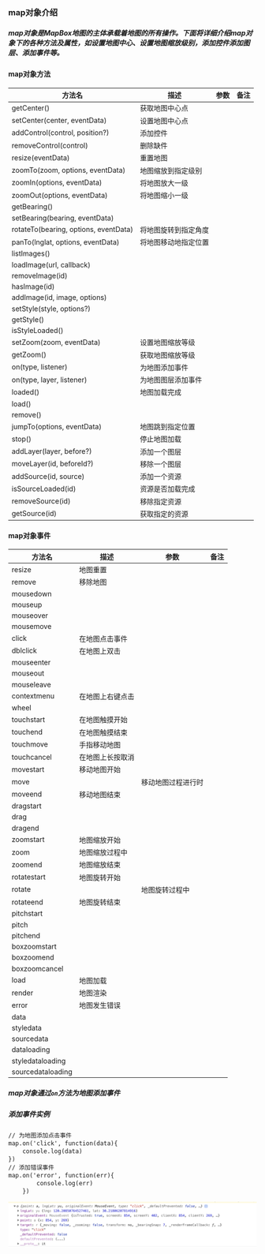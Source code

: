 ### map对象介绍

##### map对象是MapBox地图的主体承载着地图的所有操作。下面将详细介绍map对象下的各种方法及属性，如设置地图中心、设置地图缩放级别，添加控件添加图层、添加事件等。

#### map对象方法

|  方法名  |  描述  |  参数  |  备注  |
|----|----|----|----|
|  getCenter()  |  获取地图中心点  |    |    |
|  setCenter(center, eventData)  |  设置地图中心点  |    |    |
|  addControl(control, position?)  |  添加控件  |    |    |
|  removeControl(control)  |  删除缺件  |    |    |
|  resize(eventData)  |  重置地图  |    |    |
|  zoomTo(zoom, options, eventData)  |  地图缩放到指定级别  |    |    |
|  zoomIn(options, eventData)  |  将地图放大一级  |    |    |
|  zoomOut(options, eventData)  |  将地图缩小一级  |    |    |
|  getBearing()  |    |    |    |
|  setBearing(bearing, eventData)  |    |    |    |
|  rotateTo(bearing, options, eventData)  |  将地图旋转到指定角度  |    |    |
|  panTo(lnglat, options, eventData)  |  将地图移动地指定位置  |    |    |
|  listImages()  |    |    |    |
|  loadImage(url, callback)  |    |    |    |
|  removeImage(id)  |    |    |    |
|  hasImage(id)  |    |    |    |
|  addImage(id, image, options)  |    |    |    |
|  setStyle(style, options?)  |    |    |    |
|  getStyle()  |    |    |    |
|  isStyleLoaded()  |    |    |    |
|  setZoom(zoom, eventData)  |  设置地图缩放等级  |    |    |
|  getZoom()  |  获取地图缩放等级  |    |    |
|  on(type, listener)  |  为地图添加事件  |    |    |
|  on(type, layer, listener)  |  为地图图层添加事件  |    |    |
|  loaded()  |  地图加载完成  |    |    |
|  load()  |    |    |    |
|  remove()  |    |    |    |
|  jumpTo(options, eventData)  |  地图跳到指定位置  |    |    |
|  stop()  |  停止地图加载  |    |    |
|  addLayer(layer, before?)  |  添加一个图层  |    |    |
|  moveLayer(id, beforeId?)  |  移除一个图层  |    |    |
|  addSource(id, source)  |  添加一个资源  |    |    |
|  isSourceLoaded(id)  |  资源是否加载完成  |    |    |
|  removeSource(id)  |  移除指定资源  |    |    |
|  getSource(id)  |  获取指定的资源  |    |    |

#### map对象事件

|  方法名  |  描述  |  参数  |  备注  |
|----|----|----|----|
|  resize  |  地图重置  |    |    |
|  remove  |  移除地图  |    |    |
|  mousedown  |    |    |    |
|  mouseup  |    |    |    |
|  mouseover  |    |    |    |
|  mousemove  |    |    |    |
|  click  |  在地图点击事件  |    |    |
|  dblclick  |  在地图上双击  |    |    |
|  mouseenter  |    |    |    |
|  mouseout  |    |    |    |
|  mouseleave  |    |    |    |
|  contextmenu  |  在地图上右键点击  |    |    |
|  wheel  |    |    |    |
|  touchstart  |  在地图触摸开始  |    |    |
|  touchend  |  在地图触摸结束  |    |    |
|  touchmove  |  手指移动地图  |    |    |
|  touchcancel  |  在地图上长按取消  |    |    |
|  movestart  |  移动地图开始  |    |    |
|  move  |    |  移动地图过程进行时  |    |
|  moveend  |  移动地图结束  |    |    |
|  dragstart  |    |    |    |
|  drag  |    |    |    |
|  dragend  |    |    |    |
|  zoomstart  |  地图缩放开始  |    |    |
|  zoom  |  地图缩放过程中  |    |    |
|  zoomend  |  地图缩放结束  |    |    |
|  rotatestart  |  地图旋转开始  |    |    |
|  rotate  |    |  地图旋转过程中  |    |
|  rotateend  |  地图旋转结束  |    |    |
|  pitchstart  |    |    |    |
|  pitch  |    |    |    |
|  pitchend  |    |    |    |
|  boxzoomstart  |    |    |    |
|  boxzoomend  |    |    |    |
|  boxzoomcancel  |    |    |    |
|  load  |  地图加载  |    |    |
|  render  |  地图渲染  |    |    |
|  error  |  地图发生错误  |    |    |
|  data  |    |    |    |
|  styledata  |    |    |    |
|  sourcedata  |    |    |    |
|  dataloading  |    |    |    |
|  styledataloading  |    |    |    |
|  sourcedataloading  |    |    |    |


##### map对象通过```on```方法为地图添加事件

##### 添加事件实例

```
// 为地图添加点击事件
map.on('click', function(data){
    console.log(data)
})
// 添加错误事件
map.on('error', function(err){
		console.log(err)
	})
```

![../../images/on_click.png](../../images/on_click.png)